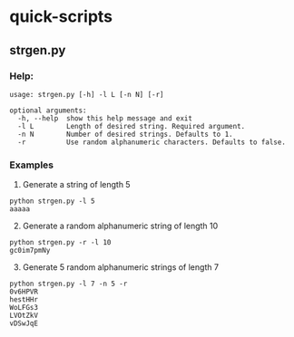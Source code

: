 # quick-scripts

## strgen.py

### Help:
```
usage: strgen.py [-h] -l L [-n N] [-r]

optional arguments:
  -h, --help  show this help message and exit
  -l L        Length of desired string. Required argument.
  -n N        Number of desired strings. Defaults to 1.
  -r          Use random alphanumeric characters. Defaults to false.
```

### Examples
1. Generate a string of length 5
```
python strgen.py -l 5
aaaaa
```
2. Generate a random alphanumeric string of length 10
```
python strgen.py -r -l 10
gc0im7pmNy
```
3. Generate 5 random alphanumeric strings of length 7
```
python strgen.py -l 7 -n 5 -r
0v6HPVR
hestHHr
WoLFGs3
LVOtZkV
vDSwJqE
```

